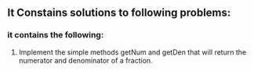 ## It Constains solutions to following problems:

### it contains the following:
1. Implement the simple methods getNum and getDen that will return the numerator and denominator of a fraction.